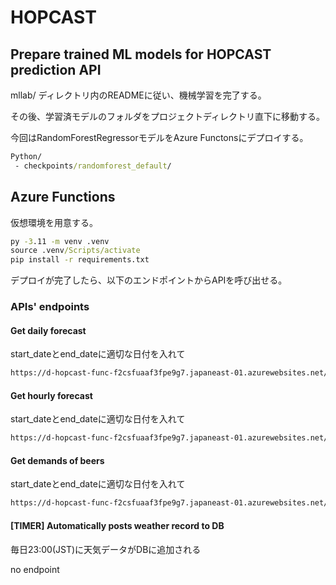 # HOPCAST

## Prepare trained ML models for HOPCAST prediction API

mllab/ ディレクトリ内のREADMEに従い、機械学習を完了する。

その後、学習済モデルのフォルダをプロジェクトディレクトリ直下に移動する。

今回はRandomForestRegressorモデルをAzure Functonsにデプロイする。

```cmd
Python/ 
 - checkpoints/randomforest_default/
```

## Azure Functions

仮想環境を用意する。

```cmd
py -3.11 -m venv .venv
source .venv/Scripts/activate
pip install -r requirements.txt
```

デプロイが完了したら、以下のエンドポイントからAPIを呼び出せる。

### APIs' endpoints

#### Get daily forecast

start_dateとend_dateに適切な日付を入れて

```cmd
https://d-hopcast-func-f2csfuaaf3fpe9g7.japaneast-01.azurewebsites.net/api/forecasts/daily?start_date=2025-06-24&end_date=2025-06-30
```

#### Get hourly forecast

start_dateとend_dateに適切な日付を入れて

```cmd
https://d-hopcast-func-f2csfuaaf3fpe9g7.japaneast-01.azurewebsites.net/api/forecasts/hourly?start_date=2025-06-24&end_date=2025-06-30
```

#### Get demands of beers

start_dateとend_dateに適切な日付を入れて

```cmd
https://d-hopcast-func-f2csfuaaf3fpe9g7.japaneast-01.azurewebsites.net/api/demands?start_date=2025-06-24&end_date=2025-06-30
```

#### [TIMER] Automatically posts weather record to DB

毎日23:00(JST)に天気データがDBに追加される

no endpoint
